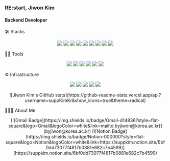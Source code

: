 ### RE:start, Jiwon Kim

#### Backend Developer



🛠️ Stacks

<p align="center">
 <img src="https://img.shields.io/badge/Java-007396?style=flat-square&logo=Spring&logoColor=white"/> <img src="https://img.shields.io/badge/Jquery-0769AD?style=flat-square&logo=Jquery&logoColor=white" /> <img src="https://img.shields.io/badge/Nestjs-E0234E?style=flat-square&logo=Nestjs&logoColor=white" /> <img src="https://img.shields.io/badge/Typescript-3178C6?style=flat-square&logo=Typescript&logoColor=white" /> <img src="https://img.shields.io/badge/Nodejs-339933?style=flat-square&logo=Nodedotjs&logoColor=white" /> <img src="https://img.shields.io/badge/JavaScript-F7DF1E?style=flat-square&logo=JavaScript&logoColor=white"/> <img src="https://img.shields.io/badge/MySQL-4479A1?style=flat-square&logo=MySQL&logoColor=white"/> <img src="https://img.shields.io/badge/PostgreSQL-4169E1?style=flat-square&logo=PostgreSQL&logoColor=white"/> <img src="https://img.shields.io/badge/Oracle-F80000?style=flat-square&logo=Oracle&logoColor=white"/>
</p>

💪🏼 Tools

<p align="center">
 <img src="https://img.shields.io/badge/Webstorm-000000?style=flat-square&logo=Webstorm&logoColor=white"/> <img src="https://img.shields.io/badge/Datagrip-000000?style=flat-square&logo=Datagrip&logoColor=white"/> <img src="https://img.shields.io/badge/GitHub-181717?style=flat-square&logo=GitHub&logoColor=white"/> <img src="https://img.shields.io/badge/Eclipse IDE-2C2255?style=flat-square&logo=Eclipse IDE&logoColor=white"/> <img src="https://img.shields.io/badge/Visual Studio Code-007ACC?style=flat-square&logo=Visual Studio Code&logoColor=white"/> <img src="https://img.shields.io/badge/Tableau-E97627?style=flat-square&logo=Tableau&logoColor=white"/>
</p>

⚙️ Infrastructure

<p align="center">
 <img src="https://img.shields.io/badge/AmazonAWS-232F3E?style=flat-square&logo=AmazonAWS&logoColor=white"/> <img src="https://img.shields.io/badge/AmazonEC2-FF9900?style=flat-square&logo=AmazonEC2&logoColor=white"/> <img src="https://img.shields.io/badge/AmazonRDS-527FFF?style=flat-square&logo=AmazonRDS&logoColor=white"/> <img src="https://img.shields.io/badge/AmazonS3-569A31?style=flat-square&logo=AmazonS3&logoColor=white"/> <img src="https://img.shields.io/badge/Datadog-632CA6?style=flat-square&logo=Datadog&logoColor=white"/>
</p>

<p align="center">
![Jiwon Kim's GitHub stats](https://github-readme-stats.vercel.app/api?username=suppKimKr&show_icons=true&theme=radical)
</p>

🧑🏻‍💻 About Me

<p align="center">
[![Gmail Badge](https://img.shields.io/badge/Gmail-d14836?style=flat-square&logo=Gmail&logoColor=white&link=mailto:byjiwon@korea.ac.kr)](byjiwon@korea.ac.kr)
[![Notion Badge](https://img.shields.io/badge/Notion-000000?style=flat-square&logo=Notion&logoColor=white&link=https://suppkim.notion.site/6bf0dd73077f4817b0881e682c7b4599)](https://suppkim.notion.site/6bf0dd73077f4817b0881e682c7b4599)
</p>
